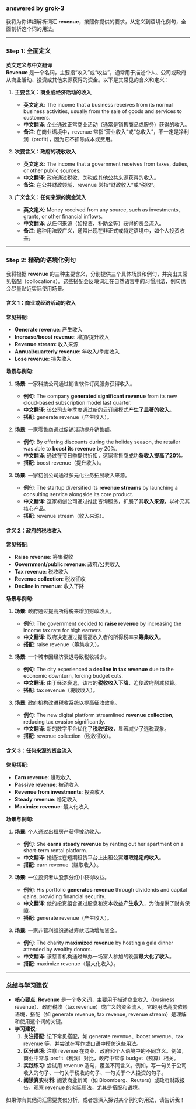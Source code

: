 ### answered by grok-3
我将为你详细解析词汇 **revenue**，按照你提供的要求，从定义到语境化例句，全面剖析这个词的用法。

---

### Step 1: 全面定义

**英文定义与中文翻译**  
**Revenue** 是一个名词，主要指“收入”或“收益”，通常用于描述个人、公司或政府从商业活动、投资或其他来源获得的资金。以下是其常见的含义和定义：

1. **主要含义：商业或经济活动的收入**  
   - **英文定义**: The income that a business receives from its normal business activities, usually from the sale of goods and services to customers.  
   - **中文翻译**: 企业通过正常商业活动（通常是销售商品或服务）获得的收入。  
   - **备注**: 在商业语境中，revenue 常指“营业收入”或“总收入”，不一定是净利润（profit），因为它不扣除成本或费用。

2. **次要含义：政府的税收收入**  
   - **英文定义**: The income that a government receives from taxes, duties, or other public sources.  
   - **中文翻译**: 政府通过税收、关税或其他公共来源获得的收入。  
   - **备注**: 在公共财政领域，revenue 常指“财政收入”或“税收”。

3. **广义含义：任何来源的资金流入**  
   - **英文定义**: Money received from any source, such as investments, grants, or other financial inflows.  
   - **中文翻译**: 从任何来源（如投资、补助金等）获得的资金流入。  
   - **备注**: 这种用法较广义，通常出现在非正式或特定语境中，如个人投资收益。

---

### Step 2: 精确的语境化例句

我将根据 **revenue** 的三种主要含义，分别提供三个具体场景和例句，并突出其常见搭配（collocations）。这些搭配会反映词汇在自然语言中的习惯用法，例句也会尽量贴近实际使用场景。

#### 含义 1：商业或经济活动的收入
**常见搭配**:  
- **Generate revenue**: 产生收入  
- **Increase/boost revenue**: 增加/提升收入  
- **Revenue stream**: 收入来源  
- **Annual/quarterly revenue**: 年收入/季度收入  
- **Lose revenue**: 损失收入  

**场景与例句**:

1. **场景**: 一家科技公司通过销售软件订阅服务获得收入。  
   - **例句**: The company **generated significant revenue** from its new cloud-based subscription model last quarter.  
   - **中文翻译**: 该公司去年季度通过新的云订阅模式**产生了显著的收入**。  
   - **搭配**: generate revenue（产生收入）。

2. **场景**: 一家零售商通过促销活动提升销售额。  
   - **例句**: By offering discounts during the holiday season, the retailer was able to **boost its revenue** by 20%.  
   - **中文翻译**: 通过在节日季提供折扣，这家零售商成功**将收入提高了20%**。  
   - **搭配**: boost revenue（提升收入）。

3. **场景**: 一家初创公司通过多元化业务拓展收入来源。  
   - **例句**: The startup diversified its **revenue streams** by launching a consulting service alongside its core product.  
   - **中文翻译**: 这家初创公司通过推出咨询服务，扩展了其**收入来源**，以补充其核心产品。  
   - **搭配**: revenue stream（收入来源）。

#### 含义 2：政府的税收收入
**常见搭配**:  
- **Raise revenue**: 筹集税收  
- **Government/public revenue**: 政府/公共收入  
- **Tax revenue**: 税收收入  
- **Revenue collection**: 税收征收  
- **Decline in revenue**: 收入下降  

**场景与例句**:

1. **场景**: 政府通过提高所得税来增加财政收入。  
   - **例句**: The government decided to **raise revenue** by increasing the income tax rate for high earners.  
   - **中文翻译**: 政府决定通过提高高收入者的所得税率来**筹集收入**。  
   - **搭配**: raise revenue（筹集收入）。

2. **场景**: 一个城市因经济衰退导致税收减少。  
   - **例句**: The city experienced a **decline in tax revenue** due to the economic downturn, forcing budget cuts.  
   - **中文翻译**: 由于经济衰退，该市的**税收收入下降**，迫使政府削减预算。  
   - **搭配**: tax revenue（税收收入）。

3. **场景**: 政府机构改进税收系统以提高征收效率。  
   - **例句**: The new digital platform streamlined **revenue collection**, reducing tax evasion significantly.  
   - **中文翻译**: 新的数字平台优化了**税收征收**，显著减少了逃税现象。  
   - **搭配**: revenue collection（税收征收）。

#### 含义 3：任何来源的资金流入
**常见搭配**:  
- **Earn revenue**: 赚取收入  
- **Passive revenue**: 被动收入  
- **Revenue from investments**: 投资收入  
- **Steady revenue**: 稳定收入  
- **Maximize revenue**: 最大化收入  

**场景与例句**:

1. **场景**: 个人通过出租房产获得被动收入。  
   - **例句**: She **earns steady revenue** by renting out her apartment on a short-term rental platform.  
   - **中文翻译**: 她通过在短期租赁平台上出租公寓**赚取稳定的收入**。  
   - **搭配**: earn revenue（赚取收入）。

2. **场景**: 一位投资者从股票分红中获得收益。  
   - **例句**: His portfolio **generates revenue** through dividends and capital gains, providing financial security.  
   - **中文翻译**: 他的投资组合通过股息和资本收益**产生收入**，为他提供了财务保障。  
   - **搭配**: generate revenue（产生收入）。

3. **场景**: 一家非营利组织通过筹款活动增加资金。  
   - **例句**: The charity **maximized revenue** by hosting a gala dinner attended by wealthy donors.  
   - **中文翻译**: 该慈善机构通过举办一场富人参加的晚宴**最大化了收入**。  
   - **搭配**: maximize revenue（最大化收入）。

---

### 总结与学习建议
- **核心要点**: **Revenue** 是一个多义词，主要用于描述商业收入（business revenue）、政府税收（tax revenue）或广义的资金流入。它的用法高度依赖语境，搭配（如 generate revenue, tax revenue, revenue stream）是理解和使用这个词的关键。
- **学习建议**:
  1. **关注搭配**: 记下常见搭配，如 generate revenue、boost revenue、tax revenue 等，并尝试在写作或口语中模仿这些用法。
  2. **区分语境**: 注意 revenue 在商业、政府和个人语境中的不同含义。例如，商业中常与 profit（利润）对比，政府中常与 budget（预算）相关。
  3. **实践练习**: 尝试用 revenue 造句，覆盖不同含义。例如，写一句关于公司收入的句子、一句关于税收的句子、一句关于个人投资的句子。
  4. **阅读真实材料**: 阅读商业新闻（如 Bloomberg、Reuters）或政府财政报告，观察 revenue 的实际用法，尤其是搭配和语境。

如果你有其他词汇需要类似分析，或者想深入探讨某个例句的用法，请告诉我！